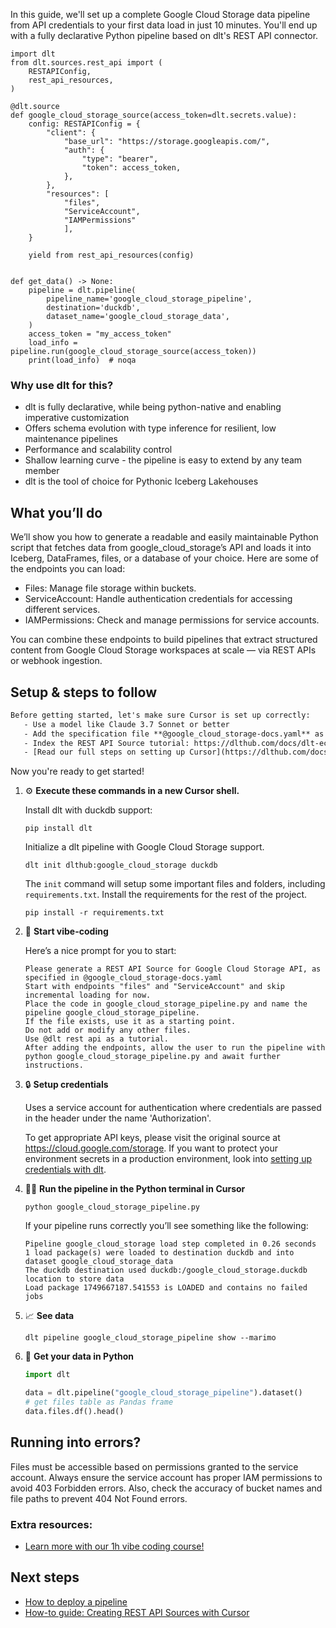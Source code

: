 In this guide, we'll set up a complete Google Cloud Storage data pipeline from API credentials to your first data load in just 10 minutes. You'll end up with a fully declarative Python pipeline based on dlt's REST API connector.

```python-outcome
import dlt
from dlt.sources.rest_api import (
    RESTAPIConfig,
    rest_api_resources,
)

@dlt.source
def google_cloud_storage_source(access_token=dlt.secrets.value):
    config: RESTAPIConfig = {
        "client": {
            "base_url": "https://storage.googleapis.com/",
            "auth": {
                "type": "bearer",
                "token": access_token,
            },
        },
        "resources": [
            "files",
            "ServiceAccount",
            "IAMPermissions"
            ],
    }

    yield from rest_api_resources(config)


def get_data() -> None:
    pipeline = dlt.pipeline(
        pipeline_name='google_cloud_storage_pipeline',
        destination='duckdb',
        dataset_name='google_cloud_storage_data', 
    )
    access_token = "my_access_token"
    load_info = pipeline.run(google_cloud_storage_source(access_token))
    print(load_info)  # noqa
```

### Why use dlt for this?

- dlt is fully declarative, while being python-native and enabling imperative customization
- Offers schema evolution with type inference for resilient, low maintenance pipelines
- Performance and scalability control
- Shallow learning curve - the pipeline is easy to extend by any team member
- dlt is the tool of choice for Pythonic Iceberg Lakehouses

## What you’ll do

We’ll show you how to generate a readable and easily maintainable Python script that fetches data from google_cloud_storage’s API and loads it into Iceberg, DataFrames, files, or a database of your choice. Here are some of the endpoints you can load:

- Files: Manage file storage within buckets. 
- ServiceAccount: Handle authentication credentials for accessing different services. 
- IAMPermissions: Check and manage permissions for service accounts.

You can combine these endpoints to build pipelines that extract structured content from Google Cloud Storage workspaces at scale — via REST APIs or webhook ingestion.

## Setup & steps to follow

```default
Before getting started, let's make sure Cursor is set up correctly:
   - Use a model like Claude 3.7 Sonnet or better
   - Add the specification file **@google_cloud_storage-docs.yaml** as context
   - Index the REST API Source tutorial: https://dlthub.com/docs/dlt-ecosystem/verified-sources/rest_api/ and add it to context as **@dlt rest api**
   - [Read our full steps on setting up Cursor](https://dlthub.com/docs/dlt-ecosystem/llm-tooling/cursor-restapi#23-configuring-cursor-with-documentation)
```

Now you're ready to get started! 

1. ⚙️ **Execute these commands in a new Cursor shell.**
    
    Install dlt with duckdb support:
    ```shell
    pip install dlt
    ```

    Initialize a dlt pipeline with Google Cloud Storage support.
    ```shell
    dlt init dlthub:google_cloud_storage duckdb
    ```

    The `init` command will setup some important files and folders, including `requirements.txt`. Install the requirements for the rest of the project.
    ```shell
    pip install -r requirements.txt
    ```
    
2. 🤠 **Start vibe-coding**
    
    Here’s a nice prompt for you to start: 
    
    ```prompt
    Please generate a REST API Source for Google Cloud Storage API, as specified in @google_cloud_storage-docs.yaml 
    Start with endpoints "files" and "ServiceAccount" and skip incremental loading for now. 
    Place the code in google_cloud_storage_pipeline.py and name the pipeline google_cloud_storage_pipeline. 
    If the file exists, use it as a starting point. 
    Do not add or modify any other files. 
    Use @dlt rest api as a tutorial. 
    After adding the endpoints, allow the user to run the pipeline with python google_cloud_storage_pipeline.py and await further instructions.
    ```

    
3. 🔒 **Setup credentials** 
    
    Uses a service account for authentication where credentials are passed in the header under the name 'Authorization'.
    
    To get appropriate API keys, please visit the original source at https://cloud.google.com/storage.
    If you want to protect your environment secrets in a production environment, look into [setting up credentials with dlt](https://dlthub.com/docs/walkthroughs/add_credentials).
    
4. 🏃‍♀️ **Run the pipeline in the Python terminal in Cursor**
    
    ```shell
    python google_cloud_storage_pipeline.py
    ```
    
    If your pipeline runs correctly you’ll see something like the following:
    
    ```shell
    Pipeline google_cloud_storage load step completed in 0.26 seconds
    1 load package(s) were loaded to destination duckdb and into dataset google_cloud_storage_data
    The duckdb destination used duckdb:/google_cloud_storage.duckdb location to store data
    Load package 1749667187.541553 is LOADED and contains no failed jobs
    ```
    
5. 📈 **See data**
    
    ```shell
    dlt pipeline google_cloud_storage_pipeline show --marimo
    ```
    
6. 🐍 **Get your data in Python**
    
    ```python
    import dlt

   data = dlt.pipeline("google_cloud_storage_pipeline").dataset()
   # get files table as Pandas frame
   data.files.df().head()
    ```

## Running into errors?

Files must be accessible based on permissions granted to the service account. Always ensure the service account has proper IAM permissions to avoid 403 Forbidden errors. Also, check the accuracy of bucket names and file paths to prevent 404 Not Found errors.

### Extra resources:

- [Learn more with our 1h vibe coding course!](https://www.youtube.com/watch?v=GGid70rnJuM)

## Next steps

- [How to deploy a pipeline](https://dlthub.com/docs/walkthroughs/deploy-a-pipeline)
- [How-to guide: Creating REST API Sources with Cursor](https://dlthub.com/docs/dlt-ecosystem/llm-tooling/cursor-restapi)